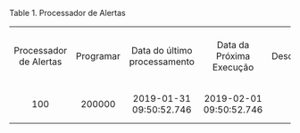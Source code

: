 <div id="d54e1" class="table">

<div class="table-title">

Table 1. Processador de
Alertas

</div>

<div class="table-contents">

|                        |           |                              |                          |           |                                 |                        |                 |            |
| :--------------------: | :-------: | :--------------------------: | :----------------------: | :-------: | :-----------------------------: | :--------------------: | :-------------: | :--------: |
| Processador de Alertas | Programar | Data do último processamento | Data da Próxima Execução | Descrição | Dias para manter registro (log) |          Nome          | Processar Agora | Supervisor |
|          100           |  200000   |   2019-01-31 09:50:52.746    | 2019-02-01 09:50:52.746  |           |                7                | System Alert Processor |      false      |     0      |

</div>

</div>

